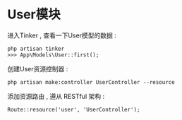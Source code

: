 # User模块

进入Tinker , 查看一下User模型的数据 : 

```
php artisan tinker
>>> App\Models\User::first();
```

创建User资源控制器 : 

```
php artisan make:controller UserController --resource 
```

添加资源路由 , 遵从 RESTful 架构 : 

```
Route::resource('user', 'UserController');
```




